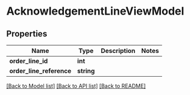 # AcknowledgementLineViewModel

## Properties
Name | Type | Description | Notes
------------ | ------------- | ------------- | -------------
**order_line_id** | **int** |  | 
**order_line_reference** | **string** |  | 

[[Back to Model list]](../README.md#documentation-for-models) [[Back to API list]](../README.md#documentation-for-api-endpoints) [[Back to README]](../README.md)


